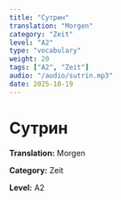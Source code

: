 ```yaml
---
title: "Сутрин"
translation: "Morgen"
category: "Zeit"
level: "A2"
type: "vocabulary"
weight: 20
tags: ["A2", "Zeit"]
audio: "/audio/sutrin.mp3"
date: 2025-10-19
---
```


# Сутрин

**Translation:** Morgen

**Category:** Zeit

**Level:** A2

